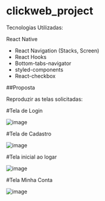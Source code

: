 # clickweb_project

Tecnologias Utilizadas:

React Native
- React Navigation (Stacks, Screen)
- React Hooks
- Bottom-tabs-navigator
- styled-components
- React-checkbox

##Proposta

Reproduzir as telas solicitadas:

#Tela de Login

![image](https://user-images.githubusercontent.com/67290959/111157294-7c6b3280-8575-11eb-8d1a-a5207aff1b10.png)

#Tela de Cadastro

![image](https://user-images.githubusercontent.com/67290959/111157344-8ab94e80-8575-11eb-8a32-778ad4f42040.png)

#Tela inicial ao logar

![image](https://user-images.githubusercontent.com/67290959/111157372-93aa2000-8575-11eb-9f8d-9038c5593dfe.png)

#Tela Minha Conta

![image](https://user-images.githubusercontent.com/67290959/111157405-9b69c480-8575-11eb-94c6-efb7957f3071.png)

